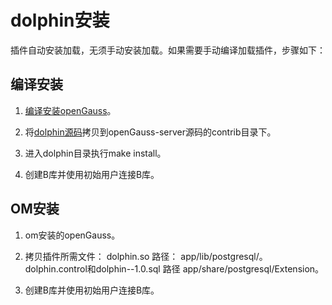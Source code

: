 # dolphin安装

插件自动安装加载，无须手动安装加载。如果需要手动编译加载插件，步骤如下：
    
## 编译安装

1. [编译安装openGauss](https://gitee.com/opengauss/openGauss-server/tree/5.0.0/#%E7%BC%96%E8%AF%91)。

2. 将[dolphin源码](https://gitee.com/opengauss/Plugin/tree/5.0.0/contrib/dolphin)拷贝到openGauss-server源码的contrib目录下。

3. 进入dolphin目录执行make install。

4. 创建B库并使用初始用户连接B库。

## OM安装

1. om安装的openGauss。

2. 拷贝插件所需文件：
        dolphin.so 路径： app/lib/postgresql/。
        dolphin.control和dolphin--1.0.sql 路径 app/share/postgresql/Extension。

3. 创建B库并使用初始用户连接B库。